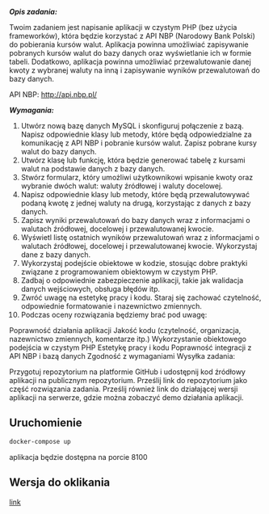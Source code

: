 ***Opis zadania:***

Twoim zadaniem jest napisanie aplikacji w czystym PHP (bez użycia frameworków), która będzie korzystać z API NBP (Narodowy Bank Polski) do pobierania kursów walut. Aplikacja powinna umożliwiać zapisywanie pobranych kursów walut do bazy danych oraz wyświetlanie ich w formie tabeli. Dodatkowo, aplikacja powinna umożliwiać przewalutowanie danej kwoty z wybranej waluty na inną i zapisywanie wyników przewalutowań do bazy danych.

API NBP: http://api.nbp.pl/

***Wymagania:***

1. Utwórz nową bazę danych MySQL i skonfiguruj połączenie z bazą.
Napisz odpowiednie klasy lub metody, które będą odpowiedzialne za komunikację z API NBP i pobranie kursów walut.
Zapisz pobrane kursy walut do bazy danych.
2. Utwórz klasę lub funkcję, która będzie generować tabelę z kursami walut na podstawie danych z bazy danych.
3. Stwórz formularz, który umożliwi użytkownikowi wpisanie kwoty oraz wybranie dwóch walut: waluty źródłowej i waluty docelowej.
4. Napisz odpowiednie klasy lub metody, które będą przewalutowywać podaną kwotę z jednej waluty na drugą, korzystając z danych z bazy danych.
5. Zapisz wyniki przewalutowań do bazy danych wraz z informacjami o walutach źródłowej, docelowej i przewalutowanej kwocie.
6. Wyświetl listę ostatnich wyników przewalutowań wraz z informacjami o walutach źródłowej, docelowej i przewalutowanej kwocie. Wykorzystaj dane z bazy danych.
7. Wykorzystaj podejście obiektowe w kodzie, stosując dobre praktyki związane z programowaniem obiektowym w czystym PHP.
8. Zadbaj o odpowiednie zabezpieczenie aplikacji, takie jak walidacja danych wejściowych, obsługa błędów itp.
9. Zwróć uwagę na estetykę pracy i kodu. Staraj się zachować czytelność, odpowiednie formatowanie i nazewnictwo zmiennych.
10. Podczas oceny rozwiązania będziemy brać pod uwagę:

Poprawność działania aplikacji
Jakość kodu (czytelność, organizacja, nazewnictwo zmiennych, komentarze itp.)
Wykorzystanie obiektowego podejścia w czystym PHP
Estetykę pracy i kodu
Poprawność integracji z API NBP i bazą danych
Zgodność z wymaganiami
Wysyłka zadania:

Przygotuj repozytorium na platformie GitHub i udostępnij kod źródłowy aplikacji na publicznym repozytorium. Prześlij link do repozytorium jako część rozwiązania zadania.
Prześlij również link do działającej wersji aplikacji na serwerze, gdzie można zobaczyć demo działania aplikacji.

## Uruchomienie

```bash
docker-compose up
```

aplikacja będzie dostępna na porcie 8100

## Wersja do oklikania 

[link](http://rectask.rafalmalenta.usermd.net)
